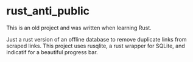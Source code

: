 # rust_anti_public
This is an old project and was written when learning Rust. 

Just a rust version of an offline database to remove duplicate links from scraped links.
This project uses rusqlite, a rust wrapper for SQLite, and indicatif for a beautiful progress bar.
